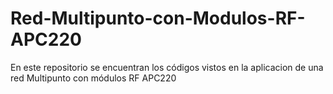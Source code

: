 # Red-Multipunto-con-Modulos-RF-APC220
En este repositorio se encuentran los códigos vistos en la aplicacion de una red Multipunto con módulos RF APC220
